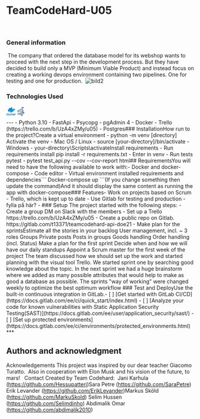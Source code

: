 # TeamCodeHard-U05
​
### General information
​
The company that ordered the database model for its webshop wants to proceed with the next step in the development process. But they have decided to build only a MVP (Minimum Viable Product) and instead focus on creating a working devops environment containing two pipelines. One for testing and one for production.
​
![bild2](https://user-images.githubusercontent.com/91993656/160679215-74fc463e-0be2-4cb6-95ae-3e0af9f2a30d.png)
### Technologies Used

<img align="left" alt="Docker" width="26px" src="https://raw.githubusercontent.com/github/explore/80688e429a7d4ef2fca1e82350fe8e3517d3494d/topics/docker/docker.png" />

<img align="left" alt="Docker-compose" width="26px" src="https://raw.githubusercontent.com/github/explore/80688e429a7d4ef2fca1e82350fe8e3517d3494d/topics/docker-compose/docker-compose.png" />


<br />
<br />
---
- Python 3.10
- FastApi
- Psycopg
- pgAdmin 4
- Docker
- Trello (https://trello.com/b/UzA4xZMy/u05)
- Postgres
​
### Installation
​
How run to the project?
​
Create a virtual environment
    - python -m venv [directory]
Activate the venv 
    - Mac OS / Linux
-  source [your-directory]/bin/activate
    - Windows
- your-directory\Scripts\activate
​
Install requirements
- Run requirements install pip install -r requirements.txt
- Enter in venv
- Run tests pytest
- pytest test_api.py --cov --cov-report html
​
## Requirements
​
You will need to have the following available to work with:
​
- Docker and docker-compose
- Code editor
- Virtual environment installed requirements and dependencies
​
```
Docker-compose up 
```
​
(If you change something then update the command)
​
And it should display the same content as running the app with docker-compose
​
​
​
### Features
​
- Work on projects based on Scrum
- Trello, which is kept up to date
- Use Gitlab for testing and production
- fylla på här?
- 
### Setup
The project started with the following steps:
- Create a group DM on Slack with the members
- Set up a Trello
https://trello.com/b/UzA4xZMy/u05
- Create a public repo on Gitlab.
https://gitlab.com/t13371/teamcodehard-api-doe21
- Make plan for the sprints
​
​
Estimate all the stories in your backlog
User management, incl. ~ 3 roles
Groups
Private posts
Posts in groups
Goods handling
Order handling (incl. Status)
Make a plan for the first sprint
Decide when and how we will have our daily standups
Appoint a Scrum master for the first week of the project
The team discussed how we should set up the work and started planning with the visual tool Trello.
We started sprint one by searching good knowledge about the topic. In the next sprint we had a huge
brainstorm where we added as many possible attributes that would help to make as good a database as
possible.
The sprints "way of working" were changed weekly to optimize the best optimum workflow
### Test and Deploy
​
Use the built-in continuous integration in GitLab.
​
- [ ] [Get started with GitLab CI/CD](https://docs.gitlab.com/ee/ci/quick_start/index.html)
- [ ] [Analyze your code for known vulnerabilities with Static Application Security Testing(SAST)](https://docs.gitlab.com/ee/user/application_security/sast/)
- [ ] [Set up protected environments](https://docs.gitlab.com/ee/ci/environments/protected_environments.html)
​
***
​

## Authors and acknowledgment
Acknowledgements
This project was inspired by our dear teacher Giacomo Turatto.
​
 Also in cooperation with Elon Musk and his vision of the future, to mars!
​
​
Contact
Created by Team Codehard:
​
Jani Karhula (https://github.com/Hessupatteri)
​
Sara Petre (https://github.com/SaraPetre)
​
Erik Levander (https://github.com/ErikLevander)
​
Markus Sköld (https://github.com/MarkuSkold)
​
Selim Hussen (https://github.com/Selimdinho)
​
Abdimalik Omar (https://github.com/abdimalik2010)
​

